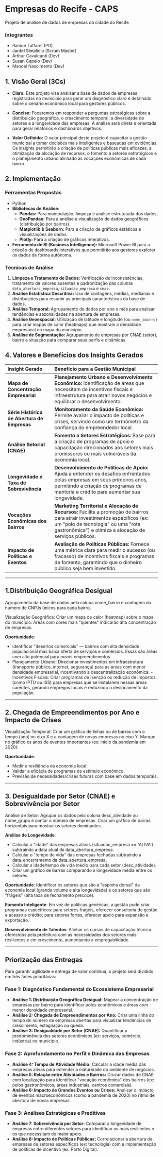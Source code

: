 # Empresas do Recife - CAPS
Projeto de análise de dados de empresas da cidade do Recife

### Integrantes
- Ramon Taffarel (PO)
- Jardel Simplicio (Scrum Master)
- Arthur Cavalcanti (Dev)
- Susan Capelo (Dev)
- Manoel Nascimento (Dev)

## 1. Visão Geral (3Cs)

* **Claro:** Este projeto visa analisar a base de dados de empresas registradas no município para gerar um diagnóstico claro e detalhado sobre o cenário econômico local para gestores públicos.

* **Conciso:** Focaremos em responder a perguntas estratégicas sobre a distribuição geográfica, o crescimento temporal, a diversidade de setores e a longevidade das empresas. A análise será direta e orientada para gerar relatórios e dashboards objetivos.

* **Valor Definido:** O valor principal deste projeto é capacitar a gestão municipal a tomar decisões mais inteligentes e baseadas em evidências. Os insights permitirão a criação de políticas públicas mais eficazes, a otimização da alocação de recursos, o fomento a setores estratégicos e o planejamento urbano alinhado às vocações econômicas de cada bairro.

## 2. Implementação

### Ferramentas Propostas
* Python
* **Bibliotecas de Análise:**
    * **Pandas:** Para manipulação, limpeza e análise estruturada dos dados.
    * **GeoPandas:** Para a análise e visualização de dados geográficos (distribuição por bairros).
    * **Matplotlib & Seaborn:** Para a criação de gráficos estáticos e visualizações de dados.
    * **Plotly:** Para a criação de gráficos interativos.
* **Ferramenta de BI (Business Intelligence):** Microsoft Power BI para a criação de dashboards interativos que permitirão aos gestores explorar os dados de forma autônoma.

### Técnicas de Análise
1.  **Limpeza e Tratamento de Dados:** Verificação de inconsistências, tratamento de valores ausentes e padronização das colunas `data_abertura_empresa`, `situacao_empresa` e `cnae`.
2.  **Análise Estatística Descritiva:** Uso de contagens, médias, medianas e distribuições para resumir as principais características da base de dados.
3.  **Análise Temporal:** Agrupamento de dados por ano e mês para analisar tendências e sazonalidades na abertura de empresas.
4.  **Análise Geoespacial:** Utilização de latitude e longitude (ou `nome_bairro`) para criar mapas de calor (heatmaps) que mostram a densidade empresarial no mapa do município.
5.  **Análise de Segmentação:** Agrupamento de empresas por CNAE (setor), bairro e situação para comparar seus perfis e dinâmicas.

## 4. Valores e Benefícios dos Insights Gerados

| Insight Gerado | Benefício para a Gestão Municipal |
| :--- | :--- |
| **Mapa de Concentração Empresarial** | **Planejamento Urbano e Desenvolvimento Econômico:** Identificação de áreas que necessitam de incentivos fiscais e infraestrutura para atrair novos negócios e equilibrar o desenvolvimento. |
| **Série Histórica de Abertura de Empresas** | **Monitoramento da Saúde Econômica:** Permite avaliar o impacto de políticas e crises, servindo como um termômetro da confiança do empreendedor local. |
| **Análise Setorial (CNAE)** | **Fomento a Setores Estratégicos:** Base para a criação de programas de apoio e capacitação direcionados aos setores mais promissores ou mais vulneráveis da economia local. |
| **Longevidade e Taxa de Sobrevivência** | **Desenvolvimento de Políticas de Apoio:** Ajuda a entender os desafios enfrentados pelas empresas em seus primeiros anos, permitindo a criação de programas de mentoria e crédito para aumentar sua longevidade. |
| **Vocações Econômicas dos Bairros** | **Marketing Territorial e Alocação de Recursos:** Facilita a promoção de bairros para atrair investimentos específicos (ex: um "polo de tecnologia" ou uma "rota gastronômica") e otimiza a alocação de serviços públicos. |
| **Impacto de Políticas e Eventos** | **Avaliação de Políticas Públicas:** Fornece uma métrica clara para medir o sucesso (ou fracasso) de incentivos fiscais e programas de fomento, garantindo que o dinheiro público seja bem investido. |

---
## 1.Distribuição Geográfica Desigual

Agrupamento da base de dados pela coluna nome_bairro e contagem do número de CNPJs únicos para cada bairro.

Visualização Geográfica: Criar um mapa de calor (heatmap) sobre o mapa do município. Áreas com cores mais "quentes" indicarão alta concentração de empresas.

**Oportunidade**: 
- Identificar "desertos comerciais" — bairros com alta densidade populacional mas baixa oferta de serviços e comércios. Essas são áreas com alto potencial para novos empreendimentos.
- Planejamento Urbano: Direcionar investimentos em infraestrutura (transporte público, internet, segurança) para as áreas com menor densidade empresarial, incentivando a descentralização econômica.
-Incentivos Fiscais: Criar programas de isenção ou redução de impostos (como IPTU ou ISS) para empresas que se instalarem nessas áreas carentes, gerando empregos locais e reduzindo o deslocamento da população.

---
## 2. Chegada de Empreendimentos por Ano e Impacto de Crises

Visualização Temporal: Criar um gráfico de linhas ou de barras com o tempo (ano) no eixo X e a contagem de novas empresas no eixo Y. Marque no gráfico os anos de eventos importantes (ex: início da pandemia em 2020).

**Oportunidade**: 
- Medir a resiliência da economia local.
- Validar a eficácia de programas de estímulo econômico. 
- Previsão de necessidades/crises futuras com base em dados temporais.

---
## 3. Desigualdade por Setor (CNAE) e Sobrevivência por Setor

Análise de Setor: Agrupar os dados pela coluna desc_atividade ou nome_grupo e contar o número de empresas. Criar um gráfico de barras horizontais para mostrar os setores dominantes.

**Análise de Longevidade**:
- Calcular a "idade" das empresas ativas (situacao_empresa == 'ATIVA') subtraindo a data atual da data_abertura_empresa.
- Calcular o "tempo de vida" das empresas fechadas subtraindo a data_encerramento da data_abertura_empresa.
- Calcular a idade/tempo de vida médio para cada setor (desc_atividade).
- Criar um gráfico de barras comparando a longevidade média entre os setores.

**Oportunidade**: Identificar os setores que são a "espinha dorsal" da economia local (grande volume e alta longevidade) e os setores que são "frágeis" (alta taxa de fechamento precoce).

**Fomento Inteligente**: Em vez de políticas genéricas, a gestão pode criar programas específicos: para setores frágeis, oferecer consultoria de gestão e acesso a crédito; para setores fortes, oferecer apoio para expansão e exportação.

**Desenvolvimento de Talentos**: Alinhar os cursos de capacitação técnica oferecidos pela prefeitura com as necessidades dos setores mais resilientes e em crescimento, aumentando a empregabilidade.

---
## Priorização das Entregas

Para garantir agilidade e entrega de valor contínua, o projeto será dividido em três fases prioritárias:

### Fase 1: Diagnóstico Fundamental do Ecossistema Empresarial
* **Análise 1: Distribuição Geográfica Desigual:** Mapear a concentração de empresas por bairro para identificar polos econômicos e áreas com menor densidade empresarial.
* **Análise 2: Chegada de Empreendimentos por Ano:** Criar uma linha do tempo do número de empresas abertas para visualizar tendências de crescimento, estagnação ou queda.
* **Análise 3: Desigualdade por Setor (CNAE):** Quantificar a predominância dos setores econômicos (ex: serviços, comércio, indústria) no município.

### Fase 2: Aprofundamento no Perfil e Dinâmica das Empresas
* **Análise 4: Tempo de Atividade Médio:** Calcular a idade média das empresas ativas para entender a maturidade do ambiente de negócios.
* **Análise 5: Relação entre Atividades e Bairros:** Cruzar dados de CNAE com localização para identificar "vocação econômica" dos bairros (ex: polos gastronômicos, áreas industriais, centros comerciais).
* **Análise 6: Impacto de Grandes Eventos ou Crises:** Analisar o impacto de eventos macroeconômicos (como a pandemia de 2020) no ritmo de abertura de novas empresas.

### Fase 3: Análises Estratégicas e Preditivas
* **Análise 7: Sobrevivência por Setor:** Comparar a longevidade de empresas entre diferentes setores para identificar os mais resilientes e os que necessitam de maior apoio.
* **Análise 8: Impacto de Políticas Públicas:** Correlacionar a abertura de empresas de setores específicos (ex: tecnologia) com a implementação de políticas de incentivo (ex: Porto Digital).
